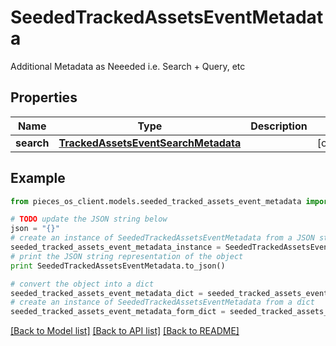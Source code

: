 # SeededTrackedAssetsEventMetadata

Additional Metadata as Neeeded i.e. Search + Query, etc

## Properties

Name | Type | Description | Notes
------------ | ------------- | ------------- | -------------
**search** | [**TrackedAssetsEventSearchMetadata**](TrackedAssetsEventSearchMetadata) |  | [optional] 

## Example

```python
from pieces_os_client.models.seeded_tracked_assets_event_metadata import SeededTrackedAssetsEventMetadata

# TODO update the JSON string below
json = "{}"
# create an instance of SeededTrackedAssetsEventMetadata from a JSON string
seeded_tracked_assets_event_metadata_instance = SeededTrackedAssetsEventMetadata.from_json(json)
# print the JSON string representation of the object
print SeededTrackedAssetsEventMetadata.to_json()

# convert the object into a dict
seeded_tracked_assets_event_metadata_dict = seeded_tracked_assets_event_metadata_instance.to_dict()
# create an instance of SeededTrackedAssetsEventMetadata from a dict
seeded_tracked_assets_event_metadata_form_dict = seeded_tracked_assets_event_metadata.from_dict(seeded_tracked_assets_event_metadata_dict)
```
[[Back to Model list]](../README#documentation-for-models) [[Back to API list]](../README#documentation-for-api-endpoints) [[Back to README]](../README)


